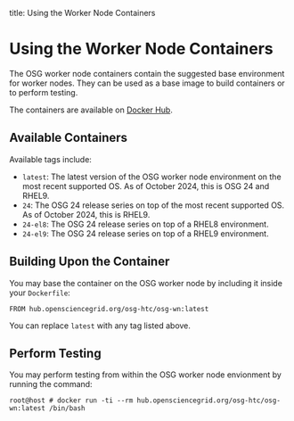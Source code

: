 title: Using the Worker Node Containers

Using the Worker Node Containers
================================

The OSG worker node containers contain the suggested base environment for worker nodes.  They can be used as a base image to build containers or to perform testing.

The containers are available on [Docker Hub](https://hub.docker.com/r/opensciencegrid/osg-wn/).

Available Containers
--------------------

Available tags include:

* `latest`: The latest version of the OSG worker node environment on the most recent supported OS.
  As of October 2024, this is OSG 24 and RHEL9.
* `24`: The OSG 24 release series on top of the most recent supported OS.  As of October 2024, this is RHEL9.
* `24-el8`: The OSG 24 release series on top of a RHEL8 environment.
* `24-el9`: The OSG 24 release series on top of a RHEL9 environment.

Building Upon the Container
---------------------------

You may base the container on the OSG worker node by including it inside your `Dockerfile`:

```
FROM hub.opensciencegrid.org/osg-htc/osg-wn:latest
```

You can replace `latest` with any tag listed above.

Perform Testing
---------------

You may perform testing from within the OSG worker node envionment by running the command:

```
root@host # docker run -ti --rm hub.opensciencegrid.org/osg-htc/osg-wn:latest /bin/bash
```

